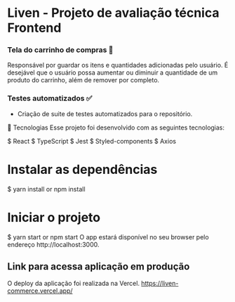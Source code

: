 # Liven - Projeto de avaliação técnica Frontend
### Tela do carrinho de compras 🛒

Responsável por guardar os itens e quantidades adicionadas pelo usuário. É desejável que o usuário possa aumentar ou diminuir a quantidade de um produto do carrinho, além de remover por completo.

### Testes automatizados ✅

- Criação de suite de testes automatizados para o repositório.

🧪 Tecnologias
Esse projeto foi desenvolvido com as seguintes tecnologias:

$ React
$ TypeScript
$ Jest
$ Styled-components
$ Axios

# Instalar as dependências
$ yarn install or npm install

# Iniciar o projeto
$ yarn start or npm start
O app estará disponível no seu browser pelo endereço http://localhost:3000.

## Link para acessa aplicação em produção
O deploy da aplicação foi realizada na Vercel.
https://liven-commerce.vercel.app/
